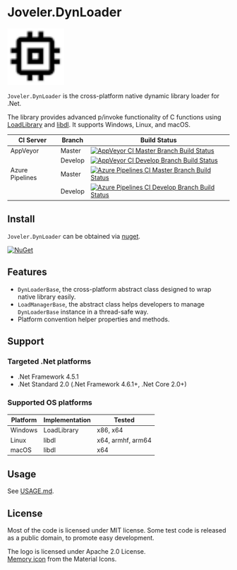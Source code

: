 # Joveler.DynLoader

<div style="text-align: left">
    <img src="./Image/Logo.svg" height="128">
</div>

`Joveler.DynLoader` is the cross-platform native dynamic library loader for .Net.

The library provides advanced p/invoke functionality of C functions using [LoadLibrary](https://docs.microsoft.com/en-us/windows/win32/api/libloaderapi/nf-libloaderapi-loadlibraryw) and [libdl](http://man7.org/linux/man-pages/man3/dlopen.3.html). It supports Windows, Linux, and macOS.

| CI Server        | Branch    | Build Status   |
|------------------|-----------|----------------|
| AppVeyor         | Master    | [![AppVeyor CI Master Branch Build Status](https://ci.appveyor.com/api/projects/status/69h8nrpyqx875bcm/branch/master?svg=true)](https://ci.appveyor.com/project/ied206/joveler-dynloader/branch/master) |
|                  | Develop   | [![AppVeyor CI Develop Branch Build Status](https://ci.appveyor.com/api/projects/status/69h8nrpyqx875bcm/branch/develop?svg=true)](https://ci.appveyor.com/project/ied206/joveler-dynloader/branch/develop) |
| Azure Pipelines | Master    | [![Azure Pipelines CI Master Branch Build Status](https://dev.azure.com/ied206/Joveler.DynLoader/_apis/build/status/ied206.Joveler.DynLoader?branchName=master)](https://dev.azure.com/ied206/Joveler.DynLoader/_build) |
|                  | Develop   | [![Azure Pipelines CI Develop Branch Build Status](https://dev.azure.com/ied206/Joveler.DynLoader/_apis/build/status/ied206.Joveler.DynLoader?branchName=develop)](https://dev.azure.com/ied206/Joveler.DynLoader/_build) |

## Install

`Joveler.DynLoader` can be obtained via [nuget](https://www.nuget.org/packages/Joveler.DynLoader).

[![NuGet](https://buildstats.info/nuget/Joveler.DynLoader)](https://www.nuget.org/packages/Joveler.DynLoader)

## Features

- `DynLoaderBase`, the cross-platform abstract class designed to wrap native library easily.
- `LoadManagerBase`, the abstract class helps developers to manage `DynLoaderBase` instance in a thread-safe way.
- Platform convention helper properties and methods.

## Support

### Targeted .Net platforms

- .Net Framework 4.5.1
- .Net Standard 2.0 (.Net Framework 4.6.1+, .Net Core 2.0+)

### Supported OS platforms

| Platform | Implementation | Tested            |
|----------|----------------|-------------------|
| Windows  | LoadLibrary    | x86, x64          |
| Linux    | libdl          | x64, armhf, arm64 |
| macOS    | libdl          | x64               |

## Usage

See [USAGE.md](./USAGE.md).

## License

Most of the code is licensed under MIT license. Some test code is released as a public domain, to promote easy development.

The logo is licensed under Apache 2.0 License.  
[Memory icon](https://material.io/resources/icons/?icon=memory&style=baseline) from the Material Icons.
